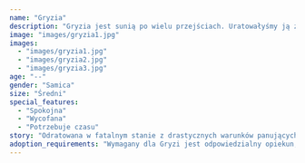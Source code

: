 ```yaml
---
name: "Gryzia"
description: "Gryzia jest sunią po wielu przejściach. Uratowałyśmy ją ze schroniska-mordowni. Prawdopodobnie dziś by jej już nie było. Niestety drastyczne warunki, w których przyszło jej żyć do tego momentu odcisnęły na niej ogromne piętno. Jest niesamowicie lękliwa, przez co potrzebuje opiekuna, który ofiaruje jej przestrzeń, czas i cierpliwość, na którą zasługuje. Naszym marzeniem jest zobaczyć jak do jej małego świata znów wraca iskra zycia przy odpowiedniej osobie."
image: "images/gryzia1.jpg"
images:
  - "images/gryzia1.jpg"
  - "images/gryzia2.jpg"
  - "images/gryzia3.jpg"
age: "--"
gender: "Samica"
size: "Średni"
special_features:
  - "Spokojna"
  - "Wycofana"
  - "Potrzebuje czasu"
story: "Odratowana w fatalnym stanie z drastycznych warunków panujących w lokalnym tureckim "schronisku". Jej złamane serducho odzyskuje z dnia na dzień odrobinę zaufania do świata, ale wymaga cierpliwości po doświadczeniach, które ją tam spotkały."
adoption_requirements: "Wymagany dla Gryzi jest odpowiedzialny opiekun, który nie zniechęci się po kilku dniach do psiaka potrzebującego czasu, by zaufać na nowo."
---
```

